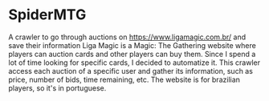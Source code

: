 # SpiderMTG
A crawler to go through auctions on https://www.ligamagic.com.br/ and save their information
Liga Magic is a Magic: The Gathering website where players can auction cards and other players can buy them. Since I spend a lot of time looking for specific cards, I decided to automatize it.
This crawler access each auction of a specific user and gather its information, such as price, number of bids, time remaining, etc.
The website is for brazilian players, so it's in portuguese.
